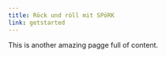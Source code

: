 ```yaml
---
title: Röck und röll mit SPöRK
link: getstarted
---
```


This is another amazing pagge full of content.
